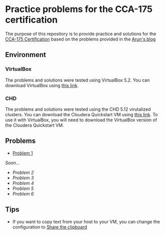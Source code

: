# Practice problems for the CCA-175 certification
The purpose of this repository is to provide practice and solutions for the [CCA-175 Certification](https://www.cloudera.com/more/training/certification/cca-spark.html) based on the problems provided in the [Arun's blog](http://arun-teaches-u-tech.blogspot.com/p/cca-175-prep-problem-scenario-1.html)

## Environment
### VirtualBox
The problems and solutions were tested using VirtualBox 5.2. You can download VirtualBox using [this link](https://www.virtualbox.org/wiki/Download_Old_Builds).

### CHD
The problems and solutions were tested using the CHD 5.12 virutalized clusters.
You can download the Cloudera Quickstart VM using [this link](https://www.cloudera.com/downloads/quickstart_vms/5-12.html).
To use it with VirtualBox, you will need to download the VirtualBox version of the Cloudera Quickstart VM.

## Problems
* [Problem 1](https://github.com/altancabal/cca175/tree/master/01%20Practice%201)

_Soon..._

* _Problem 2_
* _Problem 3_
* _Problem 4_
* _Problem 5_
* _Problem 6_

## Tips
* If you want to copy text from your host to your VM, you can change the configuration to [Share the clipboard](https://www.liberiangeek.net/2013/09/copy-paste-virtualbox-host-guest-machines/)